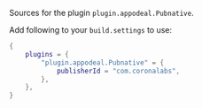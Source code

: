 Sources for the plugin `plugin.appodeal.Pubnative`.

Add following to your `build.settings` to use:
```lua
{
    plugins = {
        "plugin.appodeal.Pubnative" = {
            publisherId = "com.coronalabs",
        },
    },
}
```

